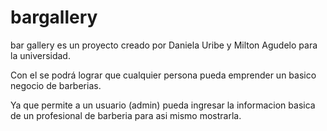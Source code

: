 # bargallery

bar gallery es un proyecto creado por Daniela Uribe y Milton Agudelo para la universidad.

Con el se podrá lograr que cualquier persona pueda emprender un basico negocio de barberias.

Ya que permite a un usuario (admin) pueda ingresar la informacion basica de un profesional de barberia para asi mismo mostrarla.
